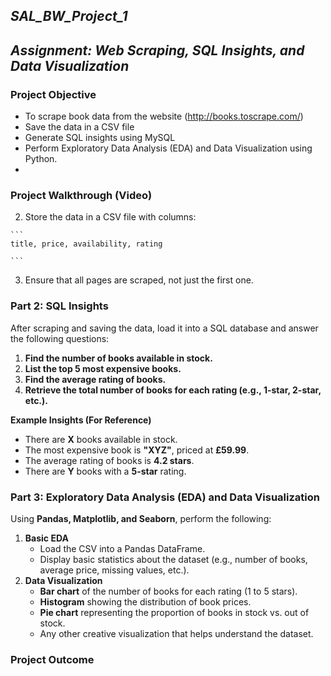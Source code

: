 ## ***SAL_BW_Project_1*** 
## ***Assignment: Web Scraping, SQL Insights, and Data Visualization***  


### **Project Objective** 
* To scrape book data from the website (http://books.toscrape.com/)
* Save the data in a CSV file
* Generate SQL insights using MySQL
* Perform Exploratory Data Analysis (EDA) and Data Visualization using Python.
* 

### **Project Walkthrough (Video)**


   
  2. Store the data in a CSV file with columns:
 
    ```
    title, price, availability, rating
    
    ```
3. Ensure that all pages are scraped, not just the first one.


### **Part 2: SQL Insights**

After scraping and saving the data, load it into a SQL database and answer the following questions:

1. **Find the number of books available in stock.**
2. **List the top 5 most expensive books.**
3. **Find the average rating of books.**
4. **Retrieve the total number of books for each rating (e.g., 1-star, 2-star, etc.).**

**Example Insights (For Reference)**

- There are **X** books available in stock.
- The most expensive book is **"XYZ"**, priced at **£59.99**.
- The average rating of books is **4.2 stars**.
- There are **Y** books with a **5-star** rating.


### **Part 3: Exploratory Data Analysis (EDA) and Data Visualization**

Using **Pandas, Matplotlib, and Seaborn**, perform the following:

1. **Basic EDA**
    - Load the CSV into a Pandas DataFrame.
    - Display basic statistics about the dataset (e.g., number of books, average price, missing values, etc.).
2. **Data Visualization**
    - **Bar chart** of the number of books for each rating (1 to 5 stars).
    - **Histogram** showing the distribution of book prices.
    - **Pie chart** representing the proportion of books in stock vs. out of stock.
    - Any other creative visualization that helps understand the dataset.
  
### **Project Outcome**


